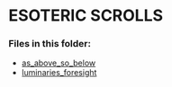 <!-- C:\Users\razer\Desktop\walkerrh.github.io\SCROLLS_FOLDER\ESOTERIC\ESOTERIC_SCROLLS.md -->

# ESOTERIC SCROLLS







### Files in this folder:
- [as_above_so_below](/SCROLLS_FOLDER/ESOTERIC/as_above_so_below.html)
- [luminaries_foresight](/SCROLLS_FOLDER/ESOTERIC/luminaries_foresight.html)
